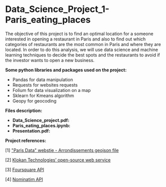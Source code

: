 # Data_Science_Project_1-Paris_eating_places
The objective of this project is to find an optimal location for a
someone interested in opening a restaurant in Paris and also to find out which categories of restaurants are the most common in Paris and where they are located.
In order to do this analysis, we will use data science and machine learning techniques to decide the best spots and the restaurants to avoid if the investor wants to open a new business.

**Some python libraries and packages used on the project:**
- Pandas for data manipulation
- Requests for websites requests
- Folium for data visualization on a map
- Sklearn for Kmeans algorithm
- Geopy for geocoding

**Files description:**
- **Data_Science_project.pdf:**
- **Paris_eating_places.ipynb:**
- **Presentation.pdf:**

**Project references:**

[1] <a href=https://opendata.paris.fr/explore/dataset/arrondissements/>"Paris Data" webstie - Arrondissements geojson file</a>
                                               
[2] <a href=https://epsg.io/>Klokan Technologies’ open-source web service</a>

[3] <a href=https://developer.foursquare.com/>Foursquare API</a>

[4] <a href=https://nominatim.org/>Nominatim API</a>
